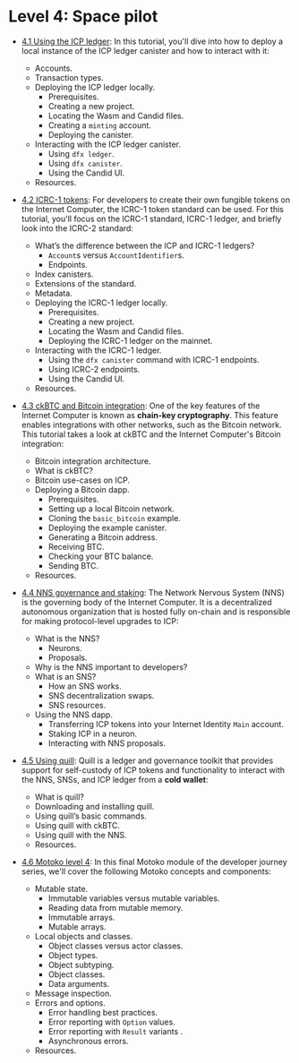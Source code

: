 # Level 4: Space pilot

- [4.1 Using the ICP ledger](4.1-icp-ledger.md): In this tutorial, you'll dive into how to deploy a local instance of the ICP ledger canister and how to interact with it: 
    - Accounts.
    - Transaction types.
    - Deploying the ICP ledger locally.
        - Prerequisites.
        - Creating a new project.
        - Locating the Wasm and Candid files.
        - Creating a `minting` account.
        - Deploying the canister.
    - Interacting with the ICP ledger canister.
        - Using `dfx ledger`.
        - Using `dfx canister`.
        - Using the Candid UI.
    - Resources.

- [4.2 ICRC-1 tokens](4.2-icrc-tokens.md): For developers to create their own fungible tokens on the Internet Computer, the ICRC-1 token standard can be used. For this tutorial, you'll focus on the ICRC-1 standard, ICRC-1 ledger, and briefly look into the ICRC-2 standard: 
    - What’s the difference between the ICP and ICRC-1 ledgers?
        - `Account`s versus `AccountIdentifier`s.
        - Endpoints.
    - Index canisters.
    - Extensions of the standard.
    - Metadata.
    - Deploying the ICRC-1 ledger locally.
        - Prerequisites.
        - Creating a new project.
        - Locating the Wasm and Candid files.
        - Deploying the ICRC-1 ledger on the mainnet.
    - Interacting with the ICRC-1 ledger.
        - Using the `dfx canister` command with ICRC-1 endpoints.
        - Using ICRC-2 endpoints.
        - Using the Candid UI.
    - Resources.

- [4.3 ckBTC and Bitcoin integration](4.3-ckbtc-and-bitcoin.md): One of the key features of the Internet Computer is known as **chain-key cryptography**. This feature enables integrations with other networks, such as the Bitcoin network. This tutorial takes a look at ckBTC and the Internet Computer's Bitcoin integration: 
    - Bitcoin integration architecture.
    - What is ckBTC?
    - Bitcoin use-cases on ICP.
    - Deploying a Bitcoin dapp.
        - Prerequisites.
        - Setting up a local Bitcoin network.
        - Cloning the `basic_bitcoin` example.
        - Deploying the example canister.
        - Generating a Bitcoin address.
        - Receiving BTC.
        - Checking your BTC balance.
        - Sending BTC.
    - Resources.

- [4.4 NNS governance and staking](4.4-nns-governance.md): The Network Nervous System (NNS) is the governing body of the Internet Computer. It is a decentralized autonomous organization that is hosted fully on-chain and is responsible for making protocol-level upgrades to ICP:
    - What is the NNS?
        - Neurons.
        - Proposals.
    - Why is the NNS important to developers?
    - What is an SNS?
        - How an SNS works.
        - SNS decentralization swaps.
        - SNS resources.
    - Using the NNS dapp.
        - Transferring ICP tokens into your Internet Identity `Main` account.
        - Staking ICP in a neuron.
        - Interacting with NNS proposals.

- [4.5 Using quill](4.5-using-quill.md): Quill is a ledger and governance toolkit that provides support for self-custody of ICP tokens and functionality to interact with the NNS, SNSs, and ICP ledger from a **cold wallet**: 
    - What is quill?
    - Downloading and installing quill.
    - Using quill’s basic commands.
    - Using quill with ckBTC.
    - Using quill with the NNS.
    - Resources.

- [4.6 Motoko level 4](4.6-motoko-lvl4.md): In this final Motoko module of the developer journey series, we'll cover the following Motoko concepts and components:
    - Mutable state.
        - Immutable variables versus mutable variables.
        - Reading data from mutable memory.
        - Immutable arrays.
        - Mutable arrays.
    - Local objects and classes.
        - Object classes versus actor classes.
        - Object types.
        - Object subtyping.
        - Object classes.
        - Data arguments.
    - Message inspection.
    - Errors and options.
        - Error handling best practices.
        - Error reporting with `Option` values.
        - Error reporting with `Result` variants .
        - Asynchronous errors.
    - Resources.

